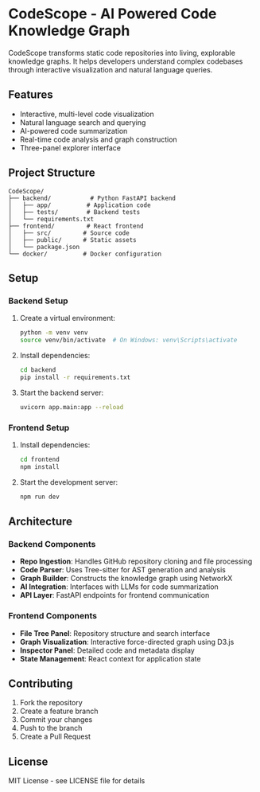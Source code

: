 # CodeScope - AI Powered Code Knowledge Graph

CodeScope transforms static code repositories into living, explorable knowledge graphs. It helps developers understand complex codebases through interactive visualization and natural language queries.

## Features

- Interactive, multi-level code visualization
- Natural language search and querying
- AI-powered code summarization
- Real-time code analysis and graph construction
- Three-panel explorer interface

## Project Structure

```
CodeScope/
├── backend/           # Python FastAPI backend
│   ├── app/          # Application code
│   ├── tests/        # Backend tests
│   └── requirements.txt
├── frontend/         # React frontend
│   ├── src/         # Source code
│   ├── public/      # Static assets
│   └── package.json
└── docker/          # Docker configuration
```

## Setup

### Backend Setup

1. Create a virtual environment:
   ```bash
   python -m venv venv
   source venv/bin/activate  # On Windows: venv\Scripts\activate
   ```

2. Install dependencies:
   ```bash
   cd backend
   pip install -r requirements.txt
   ```

3. Start the backend server:
   ```bash
   uvicorn app.main:app --reload
   ```

### Frontend Setup

1. Install dependencies:
   ```bash
   cd frontend
   npm install
   ```

2. Start the development server:
   ```bash
   npm run dev
   ```

## Architecture

### Backend Components

- **Repo Ingestion**: Handles GitHub repository cloning and file processing
- **Code Parser**: Uses Tree-sitter for AST generation and analysis
- **Graph Builder**: Constructs the knowledge graph using NetworkX
- **AI Integration**: Interfaces with LLMs for code summarization
- **API Layer**: FastAPI endpoints for frontend communication

### Frontend Components

- **File Tree Panel**: Repository structure and search interface
- **Graph Visualization**: Interactive force-directed graph using D3.js
- **Inspector Panel**: Detailed code and metadata display
- **State Management**: React context for application state

## Contributing

1. Fork the repository
2. Create a feature branch
3. Commit your changes
4. Push to the branch
5. Create a Pull Request

## License

MIT License - see LICENSE file for details 
